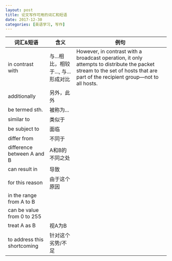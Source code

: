 ```yaml
---
layout: post
title: 论文写作可用的词汇和短语
date: 2017-12-30
categories: [英语学习, 写作]
---
```


| 词汇&短语 | 含义 | 例句 |
|-|-|-|
|in contrast with| 与...相比，相较于..., 与...形成对比|However, in contrast with a broadcast operation, it only attempts to distribute the packet stream to the set of hosts that are part of the recipient group—not to all hosts.|
|additionally    |另外，此外     |    |
|be termed sth.  |被称为...     |     |
|similar to      |类似于        |     |
|be subject to   |面临          |     |
|differ from     |不同于        |     |
|difference between A and B|A和B的不同之处 | |
|can result in   |导致          |     |
|for this reason |由于这个原因   |  |
|in the range from A to B| | |
|can be value from 0 to 255|  |  |
|treat A as B   |  视A为B |  |
|to address this shortcoming|针对这个劣势/不足 | |

